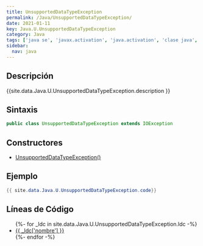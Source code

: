 ```yaml
---
title: UnsupportedDataTypeException
permalink: /Java/UnsupportedDataTypeException/
date: 2021-01-11
key: Java.U.UnsupportedDataTypeException
category: Java
tags: ['java se', 'javax.activation', 'java.activation', 'clase java', 'Java 1.6']
sidebar: 
  nav: java
---
```


## Descripción
{{site.data.Java.U.UnsupportedDataTypeException.description }}

## Sintaxis
~~~java
public class UnsupportedDataTypeException extends IOException
~~~

## Constructores
* [UnsupportedDataTypeException()](/Java/UnsupportedDataTypeException/UnsupportedDataTypeException/)

## Ejemplo
~~~java
{{ site.data.Java.U.UnsupportedDataTypeException.code}}
~~~

## Líneas de Código
<ul>
{%- for _ldc in site.data.Java.U.UnsupportedDataTypeException.ldc -%}
   <li>
       <a href="{{_ldc['url'] }}">{{ _ldc['nombre'] }}</a>
   </li>
{%- endfor -%}
</ul>
